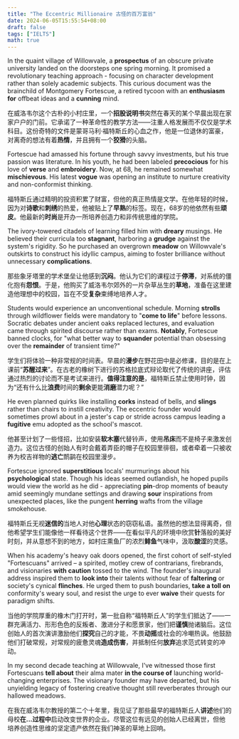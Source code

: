 ```yaml
---
title: "The Eccentric Millionaire 古怪的百万富翁"
date: 2024-06-05T15:55:54+08:00
draft: false
tags: ["IELTS"]
math: true
---
```


In the quaint village of Willowvale, a **prospectus** of an obscure private university landed on the doorsteps one spring  morning. It promised a revolutionary teaching approach - focusing on  character development rather than solely academic subjects. This curious document was the brainchild of Montgomery Fortescue, a retired tycoon  with an **enthusiasm for** offbeat ideas and a **cunning** mind.

在威洛韦尔这个古朴的小村庄里，一个**招股说明书**突然在春天的某个早晨出现在家家户户的门前。它承诺了一种革命性的教学方法——注重人格发展而不仅仅是学术科目。这份奇特的文件是蒙哥马利·福特斯丘的心血之作，他是一位退休的富豪，对离奇的想法有着**热情**，并且拥有一个**狡猾**的头脑。

Fortescue had amassed his fortune through savvy investments, but his  true passion was literature. In his youth, he had been labeled **precocious** for his love of **verse** and **embroidery**. Now, at 68, he remained somewhat **mischievous**. His latest **vogue** was opening an institute to nurture creativity and non-conformist thinking.

福特斯丘通过精明的投资积累了财富，但他的真正热情是文学。在他年轻的时候，因为对**诗歌**和**刺绣**的热爱，他被贴上了**早熟**的标签。现在，68岁的他依然有些**顽皮**。他最新的**时尚**是开办一所培养创造力和非传统思维的学院。

The ivory-towered citadels of learning filled him with **dreary** musings. He believed their curricula too **stagnant**, harboring a **grudge** against the system's rigidity. So he purchased an overgrown **meadow** on Willowvale's outskirts to construct his idyllic campus, aiming to foster brilliance without unnecessary **complications**.

那些象牙塔里的学术堡垒让他感到**沉闷**。他认为它们的课程过于**停滞**，对系统的僵化抱有**怨恨**。于是，他购买了威洛韦尔郊外的一片杂草丛生的**草地**，准备在这里建造他理想中的校园，旨在不受**复杂**束缚地培养人才。

Students would experience an unconventional schedule. Morning **strolls** through wildflower fields were mandatory to "**come to life**" before lessons. Socratic debates under ancient oaks replaced lectures,  and evaluation came through spirited discourse rather than exams. **Notably**, Fortescue banned clocks, for "what better way to **squander** potential than obsessing over the **remainder** of transient time?"

学生们将体验一种非常规的时间表。早晨的**漫步**在野花田中是必修课，目的是在上课前“**苏醒过来**”。在古老的橡树下进行的苏格拉底式辩论取代了传统的讲座，评估通过热烈的讨论而不是考试来进行。**值得注意的是**，福特斯丘禁止使用时钟，因为“还有什么比**浪费**时间的**剩余**更能**消磨**潜力呢？”

He even planned quirks like installing **corks** instead of bells, and **slings** rather than chairs to instill creativity. The eccentric founder would  sometimes prowl about in a jester's cap or stride across campus leading a **fugitive** emu adopted as the school's mascot.

他甚至计划了一些怪招，比如安装**软木塞**代替铃声，使用**吊床**而不是椅子来激发创造力。这位古怪的创始人有时会戴着弄臣的帽子在校园里徘徊，或者牵着一只被收养为校吉祥物的**逃亡**鸸鹋在校园里漫步。

Fortescue ignored **superstitious** locals' murmurings about his **psychological** state. Though his ideas seemed outlandish, he hoped pupils would view the world as he did - appreciating **pin**-drop moments of beauty amid seemingly mundane settings and drawing **sour** inspirations from unexpected places, like the pungent **herring** wafts from the village smokehouse.

福特斯丘无视**迷信的**当地人对他**心理**状态的窃窃私语。虽然他的想法显得离奇，但他希望学生们能像他一样看待这个世界——在看似平凡的环境中欣赏**针**落般的美好时刻，并从意想不到的地方，如村庄熏鱼厂的浓烈**鲱鱼**气味中，汲取**酸涩**的灵感。

When his academy's heavy oak doors opened, the first cohort of  self-styled "Fortescuans" arrived – a spirited, motley crew of  contrarians, firebrands, and visionaries **with caution** tossed to the wind. The founder's inaugural address inspired them to **look into** their talents without fear of **faltering** or society's cynical **flinches**. He urged them to push boundaries, **take a toll on** conformity's weary soul, and resist the urge to ever **waive** their quests for paradigm shifts.

当他的学院厚重的橡木门打开时，第一批自称“福特斯丘人”的学生们抵达了——一群充满活力、形形色色的反叛者、激进分子和愿景家，他们把**谨慎**抛诸脑后。这位创始人的首次演讲激励他们**探究**自己的才能，不畏**动摇**或社会的冷嘲热讽。他鼓励他们打破常规，对常规的疲惫灵魂**造成伤害**，并抵制任何**放弃**追求范式转变的冲动。

In my second decade teaching at Willowvale, I've witnessed those first Fortescuans **tell about** their alma mater **in the course of** launching world-changing enterprises. The visionary founder may have  departed, but his unyielding legacy of fostering creative thought still  reverberates through our hallowed meadows.

在我在威洛韦尔教授的第二个十年里，我见证了那些最早的福特斯丘人**讲述**他们的母校**在...过程中**启动改变世界的企业。尽管这位有远见的创始人已经离世，但他培养创造性思维的坚定遗产依然在我们神圣的草地上回响。
